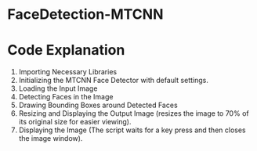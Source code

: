 # FaceDetection-MTCNN

# Code Explanation
1. Importing Necessary Libraries
2. Initializing the MTCNN Face Detector with default settings.
3. Loading the Input Image
4. Detecting Faces in the Image
5. Drawing Bounding Boxes around Detected Faces
6. Resizing and Displaying the Output Image (resizes the image to 70% of its original size for easier viewing).
7. Displaying the Image (The script waits for a key press and then closes the image window).

